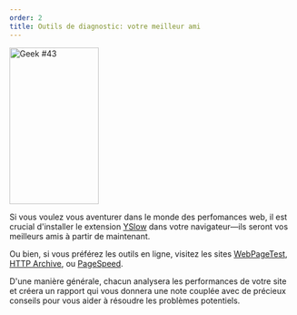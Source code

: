 ```yaml
---
order: 2
title: Outils de diagnostic: votre meilleur ami
---
```


<div class="img-left">
  <img id="geek-43" class="icos-geek" src="https://browserdiet.com/assets/img/43.png" alt="Geek #43" width="157" height="275" />
</div>

Si vous voulez vous aventurer dans le monde des perfomances web, il est crucial d'installer le extension [YSlow](http://yslow.org/) dans votre navigateur&mdash;ils seront vos meilleurs amis à partir de maintenant.

Ou bien, si vous préférez les outils en ligne, visitez les sites [WebPageTest](http://www.webpagetest.org/), [HTTP Archive](http://httparchive.org/), ou [PageSpeed](https://developers.google.com/speed/pagespeed/insights/).

D'une manière générale, chacun analysera les performances de votre site et créera un rapport qui vous donnera une note couplée avec de précieux conseils pour vous aider à résoudre les problèmes potentiels.
